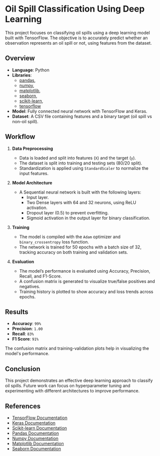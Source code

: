 # Oil Spill Classification Using Deep Learning

This project focuses on classifying oil spills using a deep learning model built with TensorFlow. The objective is to accurately predict whether an observation represents an oil spill or not, using features from the dataset.

## Overview

- **Language**: Python
- **Libraries**: 
  - [pandas](https://pandas.pydata.org/), 
  - [numpy](https://numpy.org/), 
  - [matplotlib](https://matplotlib.org/), 
  - [seaborn](https://seaborn.pydata.org/), 
  - [scikit-learn](https://scikit-learn.org/stable/), 
  - [tensorflow](https://www.tensorflow.org/)
- **Model**: Fully connected neural network with TensorFlow and Keras.
- **Dataset**: A CSV file containing features and a binary target (oil spill vs non-oil spill).

## Workflow

1. **Data Preprocessing**
   - Data is loaded and split into features (`X`) and the target (`y`).
   - The dataset is split into training and testing sets (80/20 split).
   - Standardization is applied using `StandardScaler` to normalize the input features.

2. **Model Architecture**
   - A Sequential neural network is built with the following layers:
     - Input layer.
     - Two Dense layers with 64 and 32 neurons, using ReLU activation.
     - Dropout layer (0.5) to prevent overfitting.
     - Sigmoid activation in the output layer for binary classification.

3. **Training**
   - The model is compiled with the `Adam` optimizer and `binary_crossentropy` loss function.
   - The network is trained for 50 epochs with a batch size of 32, tracking accuracy on both training and validation sets.

4. **Evaluation**
   - The model’s performance is evaluated using Accuracy, Precision, Recall, and F1-Score.
   - A confusion matrix is generated to visualize true/false positives and negatives.
   - Training history is plotted to show accuracy and loss trends across epochs.

## Results

- **Accuracy**: `99%`
- **Precision**: `1.00`
- **Recall**: `83%`
- **F1 Score**: `91%`

The confusion matrix and training-validation plots help in visualizing the model's performance.

## Conclusion

This project demonstrates an effective deep learning approach to classify oil spills. Future work can focus on hyperparameter tuning and experimenting with different architectures to improve performance.

## References

- [TensorFlow Documentation](https://www.tensorflow.org/guide)
- [Keras Documentation](https://keras.io/guides/)
- [Scikit-learn Documentation](https://scikit-learn.org/stable/user_guide.html)
- [Pandas Documentation](https://pandas.pydata.org/docs/)
- [Numpy Documentation](https://numpy.org/doc/)
- [Matplotlib Documentation](https://matplotlib.org/stable/users/index.html)
- [Seaborn Documentation](https://seaborn.pydata.org/)
